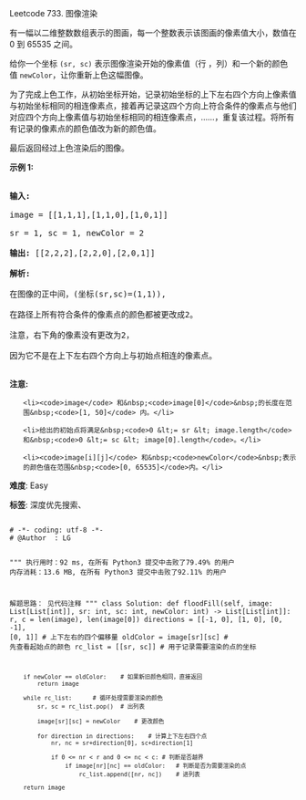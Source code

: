 Leetcode 733. 图像渲染
<p>有一幅以二维整数数组表示的图画，每一个整数表示该图画的像素值大小，数值在 0 到 65535 之间。</p>


<p>给你一个坐标&nbsp;<code>(sr, sc)</code>&nbsp;表示图像渲染开始的像素值（行 ，列）和一个新的颜色值&nbsp;<code>newColor</code>，让你重新上色这幅图像。</p>



<p>为了完成上色工作，从初始坐标开始，记录初始坐标的上下左右四个方向上像素值与初始坐标相同的相连像素点，接着再记录这四个方向上符合条件的像素点与他们对应四个方向上像素值与初始坐标相同的相连像素点，&hellip;&hellip;，重复该过程。将所有有记录的像素点的颜色值改为新的颜色值。</p>



<p>最后返回经过上色渲染后的图像。</p>



<p><strong>示例 1:</strong></p>



<pre>

<strong>输入:</strong> 

image = [[1,1,1],[1,1,0],[1,0,1]]

sr = 1, sc = 1, newColor = 2

<strong>输出:</strong> [[2,2,2],[2,2,0],[2,0,1]]

<strong>解析:</strong> 

在图像的正中间，(坐标(sr,sc)=(1,1)),

在路径上所有符合条件的像素点的颜色都被更改成2。

注意，右下角的像素没有更改为2，

因为它不是在上下左右四个方向上与初始点相连的像素点。

</pre>



<p><strong>注意:</strong></p>



<ul>

	<li><code>image</code> 和&nbsp;<code>image[0]</code>&nbsp;的长度在范围&nbsp;<code>[1, 50]</code> 内。</li>

	<li>给出的初始点将满足&nbsp;<code>0 &lt;= sr &lt; image.length</code> 和&nbsp;<code>0 &lt;= sc &lt; image[0].length</code>。</li>

	<li><code>image[i][j]</code> 和&nbsp;<code>newColor</code>&nbsp;表示的颜色值在范围&nbsp;<code>[0, 65535]</code>内。</li>

</ul>





 **难度**: Easy



 **标签**: 深度优先搜索、 





<div class="hcb_wrap">
<pre class="prism undefined-numbers lang-python" data-lang="Python"><code>
# -*- coding: utf-8 -*-
# @Author  : LG

"""
执行用时：92 ms, 在所有 Python3 提交中击败了79.49% 的用户
内存消耗：13.6 MB, 在所有 Python3 提交中击败了92.11% 的用户

解题思路：
    见代码注释
"""
class Solution:
    def floodFill(self, image: List[List[int]], sr: int, sc: int, newColor: int) -> List[List[int]]:
        r, c = len(image), len(image[0])
        directions  = [[-1, 0], [1, 0], [0, -1], [0, 1]]    # 上下左右的四个偏移量
        oldColor = image[sr][sc]    # 先查看起始点的颜色
        rc_list = [[sr, sc]]    # 用于记录需要渲染的点的坐标

        if newColor == oldColor:    # 如果新旧颜色相同，直接返回
            return image

        while rc_list:      # 循环处理需要渲染的颜色
            sr, sc = rc_list.pop()  # 出列表

            image[sr][sc] = newColor    # 更改颜色

            for direction in directions:    # 计算上下左右四个点
                nr, nc = sr+direction[0], sc+direction[1]

                if 0 <= nr < r and 0 <= nc < c: # 判断是否越界
                    if image[nr][nc] == oldColor:   # 判断是否为需要渲染的点
                        rc_list.append([nr, nc])    # 进列表

        return image
</code></pre></div>
